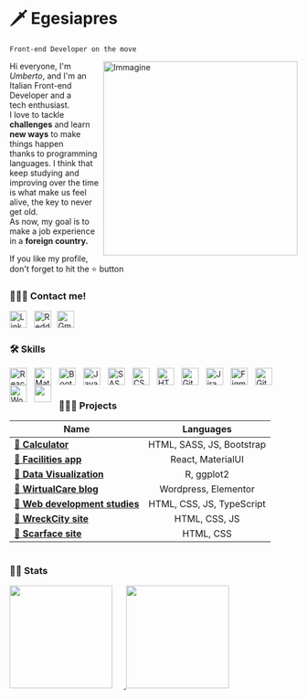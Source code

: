 # 🗡️ Egesiapres

`Front-end Developer on the move`

<img src="https://cdn.dribbble.com/users/1201592/screenshots/9078494/media/422a760a51cef7de2fa3db9daf697853.gif" alt="Immagine" width="340px" align="right" />

Hi everyone, I'm _Umberto_, and I'm an Italian Front-end Developer and a<br>tech enthusiast.<br> I love to tackle __challenges__ and learn __new ways__ to make things happen<br>thanks to programming languages. I think that keep studying and<br>improving over the time is what make us feel alive, the key to never get old.<br>As now, my goal is to make a job experience in a __foreign country.__

<!-- cosa sto facendo ora -->

If you like my profile, don't forget to hit the ⭐️ button

### 💁🏼‍♂️ Contact me!

<a href="https://www.linkedin.com/in/umberto-pasinetti/?locale=en_US"><img align='left' alt='LinkedIn' width='30px' src="https://cdn.jsdelivr.net/gh/devicons/devicon/icons/linkedin/linkedin-original.svg" style='padding-right: 10px;'/></a>
<a href="https://www.reddit.com/user/Egesiapres"><img align='left' alt='Reddit' width='30px' src="https://img.icons8.com/external-tal-revivo-color-tal-revivo/24/external-reddit-gives-you-the-best-of-the-internet-in-one-place-logo-color-tal-revivo.png" style='margin-right: 10px'/></a>
<a href="https://mail.google.com/mail/u/0/?fs=1&tf=cm&source=mailto&to=pasinetti96@gmail.com"><img align='left' alt='Gmail' width='30px' src="https://img.icons8.com/fluency/48/gmail-new.png" style='margin-right: 10px'/></a>
<br />

#

### 🛠️ Skills

<img align="left" alt="React" width="30px" style="padding-right:10px;" src="https://cdn.jsdelivr.net/gh/devicons/devicon/icons/react/react-original.svg" />
<img align="left" alt="MaterialUI" width="30px" style="padding-right:10px;" src="https://cdn.jsdelivr.net/gh/devicons/devicon/icons/materialui/materialui-plain.svg" />
<img align="left" alt="Bootstrap" width="30px" style="padding-right:10px;" src="https://cdn.jsdelivr.net/gh/devicons/devicon/icons/bootstrap/bootstrap-original.svg" />        
<img align="left" alt="JavaScript" width="30px" style="padding-right:10px;" src="https://cdn.jsdelivr.net/gh/devicons/devicon/icons/javascript/javascript-plain.svg" />
<img align="left" alt="SASS" width="30px" style="padding-right:10px;" src="https://cdn.jsdelivr.net/gh/devicons/devicon/icons/sass/sass-original.svg" />
<img align="left" alt="CSS" width="30px" style="padding-right:10px;" src="https://cdn.jsdelivr.net/gh/devicons/devicon/icons/css3/css3-plain.svg" />
<img align="left" alt="HTML" width="30px" style="padding-right:10px;" src="https://cdn.jsdelivr.net/gh/devicons/devicon/icons/html5/html5-plain.svg" />
<img align="left" alt="Git" width="30px" style="padding-right:10px;" src="https://cdn.jsdelivr.net/gh/devicons/devicon/icons/git/git-original.svg" />
<img align="left" alt="Jira" width="30px" style="padding-right:10px;" src="https://cdn.jsdelivr.net/gh/devicons/devicon/icons/jira/jira-original.svg" />
<img align="left" alt="Figma" width="30px" style="padding-right:10px;" src="https://cdn.jsdelivr.net/gh/devicons/devicon/icons/figma/figma-original.svg" />
<img align="left" alt="GitHub" width="30px" style="padding-right:10px;" src="https://cdn.jsdelivr.net/gh/devicons/devicon/icons/github/github-original.svg" />
<img align="left" alt="WordPress" width="30px" style="padding-right:10px;" src="https://cdn.jsdelivr.net/gh/devicons/devicon/icons/wordpress/wordpress-plain.svg" />
<img align="left" alt="LaTex" width="30px" style="padding-right:10px; color: #ffffff" src="https://cdn.jsdelivr.net/gh/devicons/devicon/icons/latex/latex-original.svg" />
<br />

#

### 👨🏼‍🏭 Projects

| Name                                                                          |         Languages         |
| ----------------------------------------------------------------------------- | :-----------------------: |
| [**🔗 Calculator**](https://github.com/Egesiapres/bootstrap-calculator)       | HTML, SASS, JS, Bootstrap |
| [**🔗 Facilities app**](https://github.com/Egesiapres/facilities-app)         |     React, MaterialUI     |
| [**🔗 Data Visualization**](https://github.com/Egesiapres/dataViz)            |        R, ggplot2         |
| [**🔗 WirtualCare blog**](https://github.com/Egesiapres/wirtualCare-blog)     |   Wordpress, Elementor    |
| [**🔗 Web development studies**](https://github.com/Egesiapres/webDev-skills) | HTML, CSS, JS, TypeScript |
| [**🔗 WreckCity site**](https://github.com/Egesiapres/wreckCity-site)         |       HTML, CSS, JS       |
| [**🔗 Scarface site**](https://github.com/Egesiapres/scarface-site)           |         HTML, CSS         |

#

### 🕵🏼 Stats

<a href="https://github.com/Egesiapres">
  <img height="180px" src="https://github-readme-stats.vercel.app/api?username=Egesiapres&show_icons=true&theme=tokyonight" style="margin-right: 20px" />
</a>
<a href="https://github.com/Egesiapres">
  <img height="180px" src="https://github-readme-stats.vercel.app/api/top-langs/?username=Egesiapres&layout=compact&theme=tokyonight&langs_count=10&hide=r,php&card_width=360">
</a>

<!--START_SECTION:SHOW_LANGUAGE-->
<!--END_SECTION:SHOW_LANGUAGE-->
